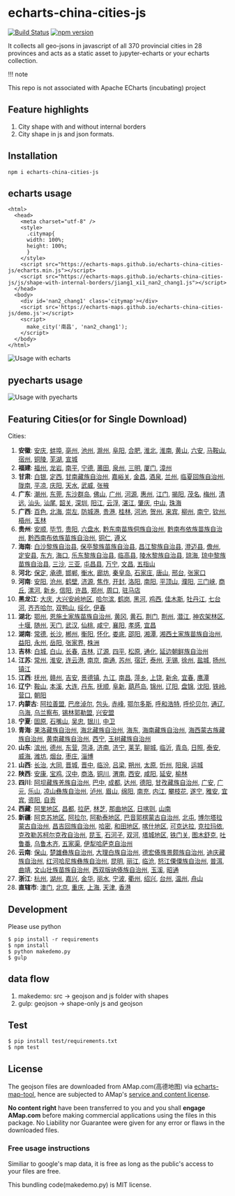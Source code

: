 # echarts-china-cities-js

[![Build Status](https://travis-ci.org/echarts-maps/echarts-china-cities-js.svg?branch=master)](https://travis-ci.org/echarts-maps/echarts-china-cities-js) [![npm version](https://badge.fury.io/js/echarts-china-cities-js.svg)](https://badge.fury.io/js/echarts-china-cities-js)

It collects all geo-jsons in javascript of all 370 provincial cities
in 28 provinces and acts as a static asset to jupyter-echarts or your
echarts collection.

!!! note

   This repo is not associated with Apache ECharts (incubating) project

## Feature highlights

1. City shape with and without internal borders
1. City shape in js and json formats.


## Installation

```
npm i echarts-china-cities-js
```

## echarts usage


```
<html>
  <head>
    <meta charset="utf-8" />
	<style>
	  .citymap{
	  width: 100%;
	  height: 100%;
	  }
	</style>
  	<script src="https://echarts-maps.github.io/echarts-china-cities-js/echarts.min.js"></script>
	<script src="https://echarts-maps.github.io/echarts-china-cities-js/js/shape-with-internal-borders/jiang1_xi1_nan2_chang1.js"></script>
  </head>
  <body>
	<div id='nan2_chang1' class='citymap'></div>
	<script src='https://echarts-maps.github.io/echarts-china-cities-js/demo.js'></script>
	<script>
	  make_city('南昌', 'nan2_chang1');
	</script>
  </body>
</html>
```

![Usage with echarts](https://echarts-maps.github.io/echarts-china-cities-js/nanchang.png)

## pyecharts usage

![Usage with pyecharts](https://user-images.githubusercontent.com/4280312/29755070-9bc9ae70-8b89-11e7-9bf2-bec09cb5f1a1.png)


## Featuring Cities(or for Single Download)

Cities:
1. **安徽**:
[安庆](https://echarts-maps.github.io/echarts-china-cities-js/echarts-china-cities-js/an1_hui1_an1_qing4.js), [蚌埠](https://echarts-maps.github.io/echarts-china-cities-js/echarts-china-cities-js/an1_hui1_bang4_bu4.js), [亳州](https://echarts-maps.github.io/echarts-china-cities-js/echarts-china-cities-js/an1_hui1_bo2_zhou1.js), [池州](https://echarts-maps.github.io/echarts-china-cities-js/echarts-china-cities-js/an1_hui1_chi2_zhou1.js), [滁州](https://echarts-maps.github.io/echarts-china-cities-js/echarts-china-cities-js/an1_hui1_chu2_zhou1.js), [阜阳](https://echarts-maps.github.io/echarts-china-cities-js/echarts-china-cities-js/an1_hui1_fu4_yang2.js), [合肥](https://echarts-maps.github.io/echarts-china-cities-js/echarts-china-cities-js/an1_hui1_he2_fei2.js), [淮北](https://echarts-maps.github.io/echarts-china-cities-js/echarts-china-cities-js/an1_hui1_huai2_bei3.js), [淮南](https://echarts-maps.github.io/echarts-china-cities-js/echarts-china-cities-js/an1_hui1_huai2_nan2.js), [黄山](https://echarts-maps.github.io/echarts-china-cities-js/echarts-china-cities-js/an1_hui1_huang2_shan1.js), [六安](https://echarts-maps.github.io/echarts-china-cities-js/echarts-china-cities-js/an1_hui1_liu4_an1.js), [马鞍山](https://echarts-maps.github.io/echarts-china-cities-js/echarts-china-cities-js/an1_hui1_ma3_an1_shan1.js), [宿州](https://echarts-maps.github.io/echarts-china-cities-js/echarts-china-cities-js/an1_hui1_su4_zhou1.js), [铜陵](https://echarts-maps.github.io/echarts-china-cities-js/echarts-china-cities-js/an1_hui1_tong2_ling2.js), [芜湖](https://echarts-maps.github.io/echarts-china-cities-js/echarts-china-cities-js/an1_hui1_wu2_hu2.js), [宣城](https://echarts-maps.github.io/echarts-china-cities-js/echarts-china-cities-js/an1_hui1_xuan1_cheng2.js)
2. **福建**:
[福州](https://echarts-maps.github.io/echarts-china-cities-js/echarts-china-cities-js/fu2_jian4_fu2_zhou1.js), [龙岩](https://echarts-maps.github.io/echarts-china-cities-js/echarts-china-cities-js/fu2_jian4_long2_yan2.js), [南平](https://echarts-maps.github.io/echarts-china-cities-js/echarts-china-cities-js/fu2_jian4_nan2_ping2.js), [宁德](https://echarts-maps.github.io/echarts-china-cities-js/echarts-china-cities-js/fu2_jian4_ning2_de2.js), [莆田](https://echarts-maps.github.io/echarts-china-cities-js/echarts-china-cities-js/fu2_jian4_pu3_tian2.js), [泉州](https://echarts-maps.github.io/echarts-china-cities-js/echarts-china-cities-js/fu2_jian4_quan2_zhou1.js), [三明](https://echarts-maps.github.io/echarts-china-cities-js/echarts-china-cities-js/fu2_jian4_san1_ming2.js), [厦门](https://echarts-maps.github.io/echarts-china-cities-js/echarts-china-cities-js/fu2_jian4_sha4_men2.js), [漳州](https://echarts-maps.github.io/echarts-china-cities-js/echarts-china-cities-js/fu2_jian4_zhang1_zhou1.js)
3. **甘肃**:
[白银](https://echarts-maps.github.io/echarts-china-cities-js/echarts-china-cities-js/gan1_su4_bai2_yin2.js), [定西](https://echarts-maps.github.io/echarts-china-cities-js/echarts-china-cities-js/gan1_su4_ding4_xi1.js), [甘南藏族自治州](https://echarts-maps.github.io/echarts-china-cities-js/echarts-china-cities-js/gan1_su4_gan1_nan2_cang2_zu2_zi4_zhi4_zhou1.js), [嘉峪关](https://echarts-maps.github.io/echarts-china-cities-js/echarts-china-cities-js/gan1_su4_jia1_yu4_guan1.js), [金昌](https://echarts-maps.github.io/echarts-china-cities-js/echarts-china-cities-js/gan1_su4_jin1_chang1.js), [酒泉](https://echarts-maps.github.io/echarts-china-cities-js/echarts-china-cities-js/gan1_su4_jiu3_quan2.js), [兰州](https://echarts-maps.github.io/echarts-china-cities-js/echarts-china-cities-js/gan1_su4_lan2_zhou1.js), [临夏回族自治州](https://echarts-maps.github.io/echarts-china-cities-js/echarts-china-cities-js/gan1_su4_lin2_xia4_hui2_zu2_zi4_zhi4_zhou1.js), [陇南](https://echarts-maps.github.io/echarts-china-cities-js/echarts-china-cities-js/gan1_su4_long3_nan2.js), [平凉](https://echarts-maps.github.io/echarts-china-cities-js/echarts-china-cities-js/gan1_su4_ping2_liang2.js), [庆阳](https://echarts-maps.github.io/echarts-china-cities-js/echarts-china-cities-js/gan1_su4_qing4_yang2.js), [天水](https://echarts-maps.github.io/echarts-china-cities-js/echarts-china-cities-js/gan1_su4_tian1_shui3.js), [武威](https://echarts-maps.github.io/echarts-china-cities-js/echarts-china-cities-js/gan1_su4_wu3_wei1.js), [张掖](https://echarts-maps.github.io/echarts-china-cities-js/echarts-china-cities-js/gan1_su4_zhang1_ye4.js)
4. **广东**:
[潮州](https://echarts-maps.github.io/echarts-china-cities-js/echarts-china-cities-js/guang3_dong1_chao2_zhou1.js), [东莞](https://echarts-maps.github.io/echarts-china-cities-js/echarts-china-cities-js/guang3_dong1_dong1_guan1.js), [东沙群岛](https://echarts-maps.github.io/echarts-china-cities-js/echarts-china-cities-js/guang3_dong1_dong1_sha1_qun2_dao3.js), [佛山](https://echarts-maps.github.io/echarts-china-cities-js/echarts-china-cities-js/guang3_dong1_fo2_shan1.js), [广州](https://echarts-maps.github.io/echarts-china-cities-js/echarts-china-cities-js/guang3_dong1_guang3_zhou1.js), [河源](https://echarts-maps.github.io/echarts-china-cities-js/echarts-china-cities-js/guang3_dong1_he2_yuan2.js), [惠州](https://echarts-maps.github.io/echarts-china-cities-js/echarts-china-cities-js/guang3_dong1_hui4_zhou1.js), [江门](https://echarts-maps.github.io/echarts-china-cities-js/echarts-china-cities-js/guang3_dong1_jiang1_men2.js), [揭阳](https://echarts-maps.github.io/echarts-china-cities-js/echarts-china-cities-js/guang3_dong1_jie1_yang2.js), [茂名](https://echarts-maps.github.io/echarts-china-cities-js/echarts-china-cities-js/guang3_dong1_mao4_ming2.js), [梅州](https://echarts-maps.github.io/echarts-china-cities-js/echarts-china-cities-js/guang3_dong1_mei2_zhou1.js), [清远](https://echarts-maps.github.io/echarts-china-cities-js/echarts-china-cities-js/guang3_dong1_qing1_yuan3.js), [汕头](https://echarts-maps.github.io/echarts-china-cities-js/echarts-china-cities-js/guang3_dong1_shan4_tou2.js), [汕尾](https://echarts-maps.github.io/echarts-china-cities-js/echarts-china-cities-js/guang3_dong1_shan4_wei3.js), [韶关](https://echarts-maps.github.io/echarts-china-cities-js/echarts-china-cities-js/guang3_dong1_shao2_guan1.js), [深圳](https://echarts-maps.github.io/echarts-china-cities-js/echarts-china-cities-js/guang3_dong1_shen1_zhen4.js), [阳江](https://echarts-maps.github.io/echarts-china-cities-js/echarts-china-cities-js/guang3_dong1_yang2_jiang1.js), [云浮](https://echarts-maps.github.io/echarts-china-cities-js/echarts-china-cities-js/guang3_dong1_yun2_fu2.js), [湛江](https://echarts-maps.github.io/echarts-china-cities-js/echarts-china-cities-js/guang3_dong1_zhan4_jiang1.js), [肇庆](https://echarts-maps.github.io/echarts-china-cities-js/echarts-china-cities-js/guang3_dong1_zhao4_qing4.js), [中山](https://echarts-maps.github.io/echarts-china-cities-js/echarts-china-cities-js/guang3_dong1_zhong1_shan1.js), [珠海](https://echarts-maps.github.io/echarts-china-cities-js/echarts-china-cities-js/guang3_dong1_zhu1_hai3.js)
5. **广西**:
[百色](https://echarts-maps.github.io/echarts-china-cities-js/echarts-china-cities-js/guang3_xi1_bai3_se4.js), [北海](https://echarts-maps.github.io/echarts-china-cities-js/echarts-china-cities-js/guang3_xi1_bei3_hai3.js), [崇左](https://echarts-maps.github.io/echarts-china-cities-js/echarts-china-cities-js/guang3_xi1_chong2_zuo3.js), [防城港](https://echarts-maps.github.io/echarts-china-cities-js/echarts-china-cities-js/guang3_xi1_fang2_cheng2_gang3.js), [贵港](https://echarts-maps.github.io/echarts-china-cities-js/echarts-china-cities-js/guang3_xi1_gui4_gang3.js), [桂林](https://echarts-maps.github.io/echarts-china-cities-js/echarts-china-cities-js/guang3_xi1_gui4_lin2.js), [河池](https://echarts-maps.github.io/echarts-china-cities-js/echarts-china-cities-js/guang3_xi1_he2_chi2.js), [贺州](https://echarts-maps.github.io/echarts-china-cities-js/echarts-china-cities-js/guang3_xi1_he4_zhou1.js), [来宾](https://echarts-maps.github.io/echarts-china-cities-js/echarts-china-cities-js/guang3_xi1_lai2_bin1.js), [柳州](https://echarts-maps.github.io/echarts-china-cities-js/echarts-china-cities-js/guang3_xi1_liu3_zhou1.js), [南宁](https://echarts-maps.github.io/echarts-china-cities-js/echarts-china-cities-js/guang3_xi1_nan2_ning2.js), [钦州](https://echarts-maps.github.io/echarts-china-cities-js/echarts-china-cities-js/guang3_xi1_qin1_zhou1.js), [梧州](https://echarts-maps.github.io/echarts-china-cities-js/echarts-china-cities-js/guang3_xi1_wu2_zhou1.js), [玉林](https://echarts-maps.github.io/echarts-china-cities-js/echarts-china-cities-js/guang3_xi1_yu4_lin2.js)
6. **贵州**:
[安顺](https://echarts-maps.github.io/echarts-china-cities-js/echarts-china-cities-js/gui4_zhou1_an1_shun4.js), [毕节](https://echarts-maps.github.io/echarts-china-cities-js/echarts-china-cities-js/gui4_zhou1_bi4_jie2.js), [贵阳](https://echarts-maps.github.io/echarts-china-cities-js/echarts-china-cities-js/gui4_zhou1_gui4_yang2.js), [六盘水](https://echarts-maps.github.io/echarts-china-cities-js/echarts-china-cities-js/gui4_zhou1_liu4_pan2_shui3.js), [黔东南苗族侗族自治州](https://echarts-maps.github.io/echarts-china-cities-js/echarts-china-cities-js/gui4_zhou1_qian2_dong1_nan2_miao2_zu2_tong1_zu2_zi4_zhi4_zhou1.js), [黔南布依族苗族自治州](https://echarts-maps.github.io/echarts-china-cities-js/echarts-china-cities-js/gui4_zhou1_qian2_nan2_bu4_yi1_zu2_miao2_zu2_zi4_zhi4_zhou1.js), [黔西南布依族苗族自治州](https://echarts-maps.github.io/echarts-china-cities-js/echarts-china-cities-js/gui4_zhou1_qian2_xi1_nan2_bu4_yi1_zu2_miao2_zu2_zi4_zhi4_zhou1.js), [铜仁](https://echarts-maps.github.io/echarts-china-cities-js/echarts-china-cities-js/gui4_zhou1_tong2_ren2.js), [遵义](https://echarts-maps.github.io/echarts-china-cities-js/echarts-china-cities-js/gui4_zhou1_zun1_yi4.js)
7. **海南**:
[白沙黎族自治县](https://echarts-maps.github.io/echarts-china-cities-js/echarts-china-cities-js/hai3_nan2_bai2_sha1_li2_zu2_zi4_zhi4_xian4.js), [保亭黎族苗族自治县](https://echarts-maps.github.io/echarts-china-cities-js/echarts-china-cities-js/hai3_nan2_bao3_ting2_li2_zu2_miao2_zu2_zi4_zhi4_xian4.js), [昌江黎族自治县](https://echarts-maps.github.io/echarts-china-cities-js/echarts-china-cities-js/hai3_nan2_chang1_jiang1_li2_zu2_zi4_zhi4_xian4.js), [澄迈县](https://echarts-maps.github.io/echarts-china-cities-js/echarts-china-cities-js/hai3_nan2_cheng2_mai4_xian4.js), [儋州](https://echarts-maps.github.io/echarts-china-cities-js/echarts-china-cities-js/hai3_nan2_dan1_zhou1.js), [定安县](https://echarts-maps.github.io/echarts-china-cities-js/echarts-china-cities-js/hai3_nan2_ding4_an1_xian4.js), [东方](https://echarts-maps.github.io/echarts-china-cities-js/echarts-china-cities-js/hai3_nan2_dong1_fang1.js), [海口](https://echarts-maps.github.io/echarts-china-cities-js/echarts-china-cities-js/hai3_nan2_hai3_kou3.js), [乐东黎族自治县](https://echarts-maps.github.io/echarts-china-cities-js/echarts-china-cities-js/hai3_nan2_le4_dong1_li2_zu2_zi4_zhi4_xian4.js), [临高县](https://echarts-maps.github.io/echarts-china-cities-js/echarts-china-cities-js/hai3_nan2_lin2_gao1_xian4.js), [陵水黎族自治县](https://echarts-maps.github.io/echarts-china-cities-js/echarts-china-cities-js/hai3_nan2_ling2_shui3_li2_zu2_zi4_zhi4_xian4.js), [琼海](https://echarts-maps.github.io/echarts-china-cities-js/echarts-china-cities-js/hai3_nan2_qiong2_hai3.js), [琼中黎族苗族自治县](https://echarts-maps.github.io/echarts-china-cities-js/echarts-china-cities-js/hai3_nan2_qiong2_zhong1_li2_zu2_miao2_zu2_zi4_zhi4_xian4.js), [三沙](https://echarts-maps.github.io/echarts-china-cities-js/echarts-china-cities-js/hai3_nan2_san1_sha1.js), [三亚](https://echarts-maps.github.io/echarts-china-cities-js/echarts-china-cities-js/hai3_nan2_san1_ya4.js), [屯昌县](https://echarts-maps.github.io/echarts-china-cities-js/echarts-china-cities-js/hai3_nan2_tun2_chang1_xian4.js), [万宁](https://echarts-maps.github.io/echarts-china-cities-js/echarts-china-cities-js/hai3_nan2_wan4_ning2.js), [文昌](https://echarts-maps.github.io/echarts-china-cities-js/echarts-china-cities-js/hai3_nan2_wen2_chang1.js), [五指山](https://echarts-maps.github.io/echarts-china-cities-js/echarts-china-cities-js/hai3_nan2_wu3_zhi3_shan1.js)
8. **河北**:
[保定](https://echarts-maps.github.io/echarts-china-cities-js/echarts-china-cities-js/he2_bei3_bao3_ding4.js), [承德](https://echarts-maps.github.io/echarts-china-cities-js/echarts-china-cities-js/he2_bei3_cheng2_de2.js), [邯郸](https://echarts-maps.github.io/echarts-china-cities-js/echarts-china-cities-js/he2_bei3_han2_dan1.js), [衡水](https://echarts-maps.github.io/echarts-china-cities-js/echarts-china-cities-js/he2_bei3_heng2_shui3.js), [廊坊](https://echarts-maps.github.io/echarts-china-cities-js/echarts-china-cities-js/he2_bei3_lang2_fang1.js), [秦皇岛](https://echarts-maps.github.io/echarts-china-cities-js/echarts-china-cities-js/he2_bei3_qin2_huang2_dao3.js), [石家庄](https://echarts-maps.github.io/echarts-china-cities-js/echarts-china-cities-js/he2_bei3_shi2_jia1_zhuang1.js), [唐山](https://echarts-maps.github.io/echarts-china-cities-js/echarts-china-cities-js/he2_bei3_tang2_shan1.js), [邢台](https://echarts-maps.github.io/echarts-china-cities-js/echarts-china-cities-js/he2_bei3_xing2_tai2.js), [张家口](https://echarts-maps.github.io/echarts-china-cities-js/echarts-china-cities-js/he2_bei3_zhang1_jia1_kou3.js)
9. **河南**:
[安阳](https://echarts-maps.github.io/echarts-china-cities-js/echarts-china-cities-js/he2_nan2_an1_yang2.js), [沧州](https://echarts-maps.github.io/echarts-china-cities-js/echarts-china-cities-js/he2_nan2_cang1_zhou1.js), [鹤壁](https://echarts-maps.github.io/echarts-china-cities-js/echarts-china-cities-js/he2_nan2_he4_bi4.js), [济源](https://echarts-maps.github.io/echarts-china-cities-js/echarts-china-cities-js/he2_nan2_ji4_yuan2.js), [焦作](https://echarts-maps.github.io/echarts-china-cities-js/echarts-china-cities-js/he2_nan2_jiao1_zuo4.js), [开封](https://echarts-maps.github.io/echarts-china-cities-js/echarts-china-cities-js/he2_nan2_kai1_feng1.js), [洛阳](https://echarts-maps.github.io/echarts-china-cities-js/echarts-china-cities-js/he2_nan2_luo4_yang2.js), [南阳](https://echarts-maps.github.io/echarts-china-cities-js/echarts-china-cities-js/he2_nan2_nan2_yang2.js), [平顶山](https://echarts-maps.github.io/echarts-china-cities-js/echarts-china-cities-js/he2_nan2_ping2_ding3_shan1.js), [濮阳](https://echarts-maps.github.io/echarts-china-cities-js/echarts-china-cities-js/he2_nan2_pu2_yang2.js), [三门峡](https://echarts-maps.github.io/echarts-china-cities-js/echarts-china-cities-js/he2_nan2_san1_men2_xia2.js), [商丘](https://echarts-maps.github.io/echarts-china-cities-js/echarts-china-cities-js/he2_nan2_shang1_qiu1.js), [漯河](https://echarts-maps.github.io/echarts-china-cities-js/echarts-china-cities-js/he2_nan2_ta4_he2.js), [新乡](https://echarts-maps.github.io/echarts-china-cities-js/echarts-china-cities-js/he2_nan2_xin1_xiang1.js), [信阳](https://echarts-maps.github.io/echarts-china-cities-js/echarts-china-cities-js/he2_nan2_xin4_yang2.js), [许昌](https://echarts-maps.github.io/echarts-china-cities-js/echarts-china-cities-js/he2_nan2_xu3_chang1.js), [郑州](https://echarts-maps.github.io/echarts-china-cities-js/echarts-china-cities-js/he2_nan2_zheng4_zhou1.js), [周口](https://echarts-maps.github.io/echarts-china-cities-js/echarts-china-cities-js/he2_nan2_zhou1_kou3.js), [驻马店](https://echarts-maps.github.io/echarts-china-cities-js/echarts-china-cities-js/he2_nan2_zhu4_ma3_dian4.js)
10. **黑龙江**:
[大庆](https://echarts-maps.github.io/echarts-china-cities-js/echarts-china-cities-js/hei1_long2_jiang1_da4_qing4.js), [大兴安岭地区](https://echarts-maps.github.io/echarts-china-cities-js/echarts-china-cities-js/hei1_long2_jiang1_da4_xing1_an1_ling2_di4_qu1.js), [哈尔滨](https://echarts-maps.github.io/echarts-china-cities-js/echarts-china-cities-js/hei1_long2_jiang1_ha1_er3_bin1.js), [鹤岗](https://echarts-maps.github.io/echarts-china-cities-js/echarts-china-cities-js/hei1_long2_jiang1_he4_gang3.js), [黑河](https://echarts-maps.github.io/echarts-china-cities-js/echarts-china-cities-js/hei1_long2_jiang1_hei1_he2.js), [鸡西](https://echarts-maps.github.io/echarts-china-cities-js/echarts-china-cities-js/hei1_long2_jiang1_ji1_xi1.js), [佳木斯](https://echarts-maps.github.io/echarts-china-cities-js/echarts-china-cities-js/hei1_long2_jiang1_jia1_mu4_si1.js), [牡丹江](https://echarts-maps.github.io/echarts-china-cities-js/echarts-china-cities-js/hei1_long2_jiang1_mu3_dan1_jiang1.js), [七台河](https://echarts-maps.github.io/echarts-china-cities-js/echarts-china-cities-js/hei1_long2_jiang1_qi1_tai2_he2.js), [齐齐哈尔](https://echarts-maps.github.io/echarts-china-cities-js/echarts-china-cities-js/hei1_long2_jiang1_qi2_qi2_ha1_er3.js), [双鸭山](https://echarts-maps.github.io/echarts-china-cities-js/echarts-china-cities-js/hei1_long2_jiang1_shuang1_ya1_shan1.js), [绥化](https://echarts-maps.github.io/echarts-china-cities-js/echarts-china-cities-js/hei1_long2_jiang1_sui1_hua4.js), [伊春](https://echarts-maps.github.io/echarts-china-cities-js/echarts-china-cities-js/hei1_long2_jiang1_yi1_chun1.js)
11. **湖北**:
[鄂州](https://echarts-maps.github.io/echarts-china-cities-js/echarts-china-cities-js/hu2_bei3_e4_zhou1.js), [恩施土家族苗族自治州](https://echarts-maps.github.io/echarts-china-cities-js/echarts-china-cities-js/hu2_bei3_en1_shi1_tu3_jia1_zu2_miao2_zu2_zi4_zhi4_zhou1.js), [黄冈](https://echarts-maps.github.io/echarts-china-cities-js/echarts-china-cities-js/hu2_bei3_huang2_gang1.js), [黄石](https://echarts-maps.github.io/echarts-china-cities-js/echarts-china-cities-js/hu2_bei3_huang2_shi2.js), [荆门](https://echarts-maps.github.io/echarts-china-cities-js/echarts-china-cities-js/hu2_bei3_jing1_men2.js), [荆州](https://echarts-maps.github.io/echarts-china-cities-js/echarts-china-cities-js/hu2_bei3_jing1_zhou1.js), [潜江](https://echarts-maps.github.io/echarts-china-cities-js/echarts-china-cities-js/hu2_bei3_qian2_jiang1.js), [神农架林区](https://echarts-maps.github.io/echarts-china-cities-js/echarts-china-cities-js/hu2_bei3_shen2_nong2_jia4_lin2_qu1.js), [十堰](https://echarts-maps.github.io/echarts-china-cities-js/echarts-china-cities-js/hu2_bei3_shi2_yan4.js), [随州](https://echarts-maps.github.io/echarts-china-cities-js/echarts-china-cities-js/hu2_bei3_sui2_zhou1.js), [天门](https://echarts-maps.github.io/echarts-china-cities-js/echarts-china-cities-js/hu2_bei3_tian1_men2.js), [武汉](https://echarts-maps.github.io/echarts-china-cities-js/echarts-china-cities-js/hu2_bei3_wu3_han4.js), [仙桃](https://echarts-maps.github.io/echarts-china-cities-js/echarts-china-cities-js/hu2_bei3_xian1_tao2.js), [咸宁](https://echarts-maps.github.io/echarts-china-cities-js/echarts-china-cities-js/hu2_bei3_xian2_ning2.js), [襄阳](https://echarts-maps.github.io/echarts-china-cities-js/echarts-china-cities-js/hu2_bei3_xiang1_yang2.js), [孝感](https://echarts-maps.github.io/echarts-china-cities-js/echarts-china-cities-js/hu2_bei3_xiao4_gan3.js), [宜昌](https://echarts-maps.github.io/echarts-china-cities-js/echarts-china-cities-js/hu2_bei3_yi2_chang1.js)
12. **湖南**:
[常德](https://echarts-maps.github.io/echarts-china-cities-js/echarts-china-cities-js/hu2_nan2_chang2_de2.js), [长沙](https://echarts-maps.github.io/echarts-china-cities-js/echarts-china-cities-js/hu2_nan2_chang2_sha1.js), [郴州](https://echarts-maps.github.io/echarts-china-cities-js/echarts-china-cities-js/hu2_nan2_chen1_zhou1.js), [衡阳](https://echarts-maps.github.io/echarts-china-cities-js/echarts-china-cities-js/hu2_nan2_heng2_yang2.js), [怀化](https://echarts-maps.github.io/echarts-china-cities-js/echarts-china-cities-js/hu2_nan2_huai2_hua4.js), [娄底](https://echarts-maps.github.io/echarts-china-cities-js/echarts-china-cities-js/hu2_nan2_lou2_di3.js), [邵阳](https://echarts-maps.github.io/echarts-china-cities-js/echarts-china-cities-js/hu2_nan2_shao4_yang2.js), [湘潭](https://echarts-maps.github.io/echarts-china-cities-js/echarts-china-cities-js/hu2_nan2_xiang1_tan2.js), [湘西土家族苗族自治州](https://echarts-maps.github.io/echarts-china-cities-js/echarts-china-cities-js/hu2_nan2_xiang1_xi1_tu3_jia1_zu2_miao2_zu2_zi4_zhi4_zhou1.js), [益阳](https://echarts-maps.github.io/echarts-china-cities-js/echarts-china-cities-js/hu2_nan2_yi4_yang2.js), [永州](https://echarts-maps.github.io/echarts-china-cities-js/echarts-china-cities-js/hu2_nan2_yong3_zhou1.js), [岳阳](https://echarts-maps.github.io/echarts-china-cities-js/echarts-china-cities-js/hu2_nan2_yue4_yang2.js), [张家界](https://echarts-maps.github.io/echarts-china-cities-js/echarts-china-cities-js/hu2_nan2_zhang1_jia1_jie4.js), [株洲](https://echarts-maps.github.io/echarts-china-cities-js/echarts-china-cities-js/hu2_nan2_zhu1_zhou1.js)
13. **吉林**:
[白城](https://echarts-maps.github.io/echarts-china-cities-js/echarts-china-cities-js/ji2_lin2_bai2_cheng2.js), [白山](https://echarts-maps.github.io/echarts-china-cities-js/echarts-china-cities-js/ji2_lin2_bai2_shan1.js), [长春](https://echarts-maps.github.io/echarts-china-cities-js/echarts-china-cities-js/ji2_lin2_chang2_chun1.js), [吉林](https://echarts-maps.github.io/echarts-china-cities-js/echarts-china-cities-js/ji2_lin2_ji2_lin2.js), [辽源](https://echarts-maps.github.io/echarts-china-cities-js/echarts-china-cities-js/ji2_lin2_liao2_yuan2.js), [四平](https://echarts-maps.github.io/echarts-china-cities-js/echarts-china-cities-js/ji2_lin2_si4_ping2.js), [松原](https://echarts-maps.github.io/echarts-china-cities-js/echarts-china-cities-js/ji2_lin2_song1_yuan2.js), [通化](https://echarts-maps.github.io/echarts-china-cities-js/echarts-china-cities-js/ji2_lin2_tong1_hua4.js), [延边朝鲜族自治州](https://echarts-maps.github.io/echarts-china-cities-js/echarts-china-cities-js/ji2_lin2_yan2_bian1_zhao1_xian1_zu2_zi4_zhi4_zhou1.js)
14. **江苏**:
[常州](https://echarts-maps.github.io/echarts-china-cities-js/echarts-china-cities-js/jiang1_su1_chang2_zhou1.js), [淮安](https://echarts-maps.github.io/echarts-china-cities-js/echarts-china-cities-js/jiang1_su1_huai2_an1.js), [连云港](https://echarts-maps.github.io/echarts-china-cities-js/echarts-china-cities-js/jiang1_su1_lian2_yun2_gang3.js), [南京](https://echarts-maps.github.io/echarts-china-cities-js/echarts-china-cities-js/jiang1_su1_nan2_jing1.js), [南通](https://echarts-maps.github.io/echarts-china-cities-js/echarts-china-cities-js/jiang1_su1_nan2_tong1.js), [苏州](https://echarts-maps.github.io/echarts-china-cities-js/echarts-china-cities-js/jiang1_su1_su1_zhou1.js), [宿迁](https://echarts-maps.github.io/echarts-china-cities-js/echarts-china-cities-js/jiang1_su1_su4_qian1.js), [泰州](https://echarts-maps.github.io/echarts-china-cities-js/echarts-china-cities-js/jiang1_su1_tai4_zhou1.js), [无锡](https://echarts-maps.github.io/echarts-china-cities-js/echarts-china-cities-js/jiang1_su1_wu2_xi2.js), [徐州](https://echarts-maps.github.io/echarts-china-cities-js/echarts-china-cities-js/jiang1_su1_xu2_zhou1.js), [盐城](https://echarts-maps.github.io/echarts-china-cities-js/echarts-china-cities-js/jiang1_su1_yan2_cheng2.js), [扬州](https://echarts-maps.github.io/echarts-china-cities-js/echarts-china-cities-js/jiang1_su1_yang2_zhou1.js), [镇江](https://echarts-maps.github.io/echarts-china-cities-js/echarts-china-cities-js/jiang1_su1_zhen4_jiang1.js)
15. **江西**:
[抚州](https://echarts-maps.github.io/echarts-china-cities-js/echarts-china-cities-js/jiang1_xi1_fu3_zhou1.js), [赣州](https://echarts-maps.github.io/echarts-china-cities-js/echarts-china-cities-js/jiang1_xi1_gan4_zhou1.js), [吉安](https://echarts-maps.github.io/echarts-china-cities-js/echarts-china-cities-js/jiang1_xi1_ji2_an1.js), [景德镇](https://echarts-maps.github.io/echarts-china-cities-js/echarts-china-cities-js/jiang1_xi1_jing3_de2_zhen4.js), [九江](https://echarts-maps.github.io/echarts-china-cities-js/echarts-china-cities-js/jiang1_xi1_jiu3_jiang1.js), [南昌](https://echarts-maps.github.io/echarts-china-cities-js/echarts-china-cities-js/jiang1_xi1_nan2_chang1.js), [萍乡](https://echarts-maps.github.io/echarts-china-cities-js/echarts-china-cities-js/jiang1_xi1_ping2_xiang1.js), [上饶](https://echarts-maps.github.io/echarts-china-cities-js/echarts-china-cities-js/jiang1_xi1_shang4_rao2.js), [新余](https://echarts-maps.github.io/echarts-china-cities-js/echarts-china-cities-js/jiang1_xi1_xin1_yu2.js), [宜春](https://echarts-maps.github.io/echarts-china-cities-js/echarts-china-cities-js/jiang1_xi1_yi2_chun1.js), [鹰潭](https://echarts-maps.github.io/echarts-china-cities-js/echarts-china-cities-js/jiang1_xi1_ying1_tan2.js)
16. **辽宁**:
[鞍山](https://echarts-maps.github.io/echarts-china-cities-js/echarts-china-cities-js/liao2_ning2_an1_shan1.js), [本溪](https://echarts-maps.github.io/echarts-china-cities-js/echarts-china-cities-js/liao2_ning2_ben3_xi1.js), [大连](https://echarts-maps.github.io/echarts-china-cities-js/echarts-china-cities-js/liao2_ning2_da4_lian2.js), [丹东](https://echarts-maps.github.io/echarts-china-cities-js/echarts-china-cities-js/liao2_ning2_dan1_dong1.js), [抚顺](https://echarts-maps.github.io/echarts-china-cities-js/echarts-china-cities-js/liao2_ning2_fu3_shun4.js), [阜新](https://echarts-maps.github.io/echarts-china-cities-js/echarts-china-cities-js/liao2_ning2_fu4_xin1.js), [葫芦岛](https://echarts-maps.github.io/echarts-china-cities-js/echarts-china-cities-js/liao2_ning2_hu2_lu2_dao3.js), [锦州](https://echarts-maps.github.io/echarts-china-cities-js/echarts-china-cities-js/liao2_ning2_jin3_zhou1.js), [辽阳](https://echarts-maps.github.io/echarts-china-cities-js/echarts-china-cities-js/liao2_ning2_liao2_yang2.js), [盘锦](https://echarts-maps.github.io/echarts-china-cities-js/echarts-china-cities-js/liao2_ning2_pan2_jin3.js), [沈阳](https://echarts-maps.github.io/echarts-china-cities-js/echarts-china-cities-js/liao2_ning2_shen3_yang2.js), [铁岭](https://echarts-maps.github.io/echarts-china-cities-js/echarts-china-cities-js/liao2_ning2_tie3_ling2.js), [营口](https://echarts-maps.github.io/echarts-china-cities-js/echarts-china-cities-js/liao2_ning2_ying2_kou3.js), [朝阳](https://echarts-maps.github.io/echarts-china-cities-js/echarts-china-cities-js/liao2_ning2_zhao1_yang2.js)
17. **内蒙古**:
[阿拉善盟](https://echarts-maps.github.io/echarts-china-cities-js/echarts-china-cities-js/nei4_meng2_gu3_a1_la1_shan4_meng2.js), [巴彦淖尔](https://echarts-maps.github.io/echarts-china-cities-js/echarts-china-cities-js/nei4_meng2_gu3_ba1_yan4_nao4_er3.js), [包头](https://echarts-maps.github.io/echarts-china-cities-js/echarts-china-cities-js/nei4_meng2_gu3_bao1_tou2.js), [赤峰](https://echarts-maps.github.io/echarts-china-cities-js/echarts-china-cities-js/nei4_meng2_gu3_chi4_feng1.js), [鄂尔多斯](https://echarts-maps.github.io/echarts-china-cities-js/echarts-china-cities-js/nei4_meng2_gu3_e4_er3_duo1_si1.js), [呼和浩特](https://echarts-maps.github.io/echarts-china-cities-js/echarts-china-cities-js/nei4_meng2_gu3_hu1_he2_hao4_te4.js), [呼伦贝尔](https://echarts-maps.github.io/echarts-china-cities-js/echarts-china-cities-js/nei4_meng2_gu3_hu1_lun2_bei4_er3.js), [通辽](https://echarts-maps.github.io/echarts-china-cities-js/echarts-china-cities-js/nei4_meng2_gu3_tong1_liao2.js), [乌海](https://echarts-maps.github.io/echarts-china-cities-js/echarts-china-cities-js/nei4_meng2_gu3_wu1_hai3.js), [乌兰察布](https://echarts-maps.github.io/echarts-china-cities-js/echarts-china-cities-js/nei4_meng2_gu3_wu1_lan2_cha2_bu4.js), [锡林郭勒盟](https://echarts-maps.github.io/echarts-china-cities-js/echarts-china-cities-js/nei4_meng2_gu3_xi2_lin2_guo1_le4_meng2.js), [兴安盟](https://echarts-maps.github.io/echarts-china-cities-js/echarts-china-cities-js/nei4_meng2_gu3_xing1_an1_meng2.js)
18. **宁夏**:
[固原](https://echarts-maps.github.io/echarts-china-cities-js/echarts-china-cities-js/ning2_xia4_gu4_yuan2.js), [石嘴山](https://echarts-maps.github.io/echarts-china-cities-js/echarts-china-cities-js/ning2_xia4_shi2_zui3_shan1.js), [吴忠](https://echarts-maps.github.io/echarts-china-cities-js/echarts-china-cities-js/ning2_xia4_wu2_zhong1.js), [银川](https://echarts-maps.github.io/echarts-china-cities-js/echarts-china-cities-js/ning2_xia4_yin2_chuan1.js), [中卫](https://echarts-maps.github.io/echarts-china-cities-js/echarts-china-cities-js/ning2_xia4_zhong1_wei4.js)
19. **青海**:
[果洛藏族自治州](https://echarts-maps.github.io/echarts-china-cities-js/echarts-china-cities-js/qing1_hai3_guo3_luo4_cang2_zu2_zi4_zhi4_zhou1.js), [海北藏族自治州](https://echarts-maps.github.io/echarts-china-cities-js/echarts-china-cities-js/qing1_hai3_hai3_bei3_cang2_zu2_zi4_zhi4_zhou1.js), [海东](https://echarts-maps.github.io/echarts-china-cities-js/echarts-china-cities-js/qing1_hai3_hai3_dong1.js), [海南藏族自治州](https://echarts-maps.github.io/echarts-china-cities-js/echarts-china-cities-js/qing1_hai3_hai3_nan2_cang2_zu2_zi4_zhi4_zhou1.js), [海西蒙古族藏族自治州](https://echarts-maps.github.io/echarts-china-cities-js/echarts-china-cities-js/qing1_hai3_hai3_xi1_meng2_gu3_zu2_cang2_zu2_zi4_zhi4_zhou1.js), [黄南藏族自治州](https://echarts-maps.github.io/echarts-china-cities-js/echarts-china-cities-js/qing1_hai3_huang2_nan2_cang2_zu2_zi4_zhi4_zhou1.js), [西宁](https://echarts-maps.github.io/echarts-china-cities-js/echarts-china-cities-js/qing1_hai3_xi1_ning2.js), [玉树藏族自治州](https://echarts-maps.github.io/echarts-china-cities-js/echarts-china-cities-js/qing1_hai3_yu4_shu4_cang2_zu2_zi4_zhi4_zhou1.js)
20. **山东**:
[滨州](https://echarts-maps.github.io/echarts-china-cities-js/echarts-china-cities-js/shan1_dong1_bin1_zhou1.js), [德州](https://echarts-maps.github.io/echarts-china-cities-js/echarts-china-cities-js/shan1_dong1_de2_zhou1.js), [东营](https://echarts-maps.github.io/echarts-china-cities-js/echarts-china-cities-js/shan1_dong1_dong1_ying2.js), [菏泽](https://echarts-maps.github.io/echarts-china-cities-js/echarts-china-cities-js/shan1_dong1_he2_ze2.js), [济南](https://echarts-maps.github.io/echarts-china-cities-js/echarts-china-cities-js/shan1_dong1_ji4_nan2.js), [济宁](https://echarts-maps.github.io/echarts-china-cities-js/echarts-china-cities-js/shan1_dong1_ji4_ning2.js), [莱芜](https://echarts-maps.github.io/echarts-china-cities-js/echarts-china-cities-js/shan1_dong1_lai2_wu2.js), [聊城](https://echarts-maps.github.io/echarts-china-cities-js/echarts-china-cities-js/shan1_dong1_liao2_cheng2.js), [临沂](https://echarts-maps.github.io/echarts-china-cities-js/echarts-china-cities-js/shan1_dong1_lin2_yi2.js), [青岛](https://echarts-maps.github.io/echarts-china-cities-js/echarts-china-cities-js/shan1_dong1_qing1_dao3.js), [日照](https://echarts-maps.github.io/echarts-china-cities-js/echarts-china-cities-js/shan1_dong1_ri4_zhao4.js), [泰安](https://echarts-maps.github.io/echarts-china-cities-js/echarts-china-cities-js/shan1_dong1_tai4_an1.js), [威海](https://echarts-maps.github.io/echarts-china-cities-js/echarts-china-cities-js/shan1_dong1_wei1_hai3.js), [潍坊](https://echarts-maps.github.io/echarts-china-cities-js/echarts-china-cities-js/shan1_dong1_wei2_fang1.js), [烟台](https://echarts-maps.github.io/echarts-china-cities-js/echarts-china-cities-js/shan1_dong1_yan1_tai2.js), [枣庄](https://echarts-maps.github.io/echarts-china-cities-js/echarts-china-cities-js/shan1_dong1_zao3_zhuang1.js), [淄博](https://echarts-maps.github.io/echarts-china-cities-js/echarts-china-cities-js/shan1_dong1_zi1_bo2.js)
21. **山西**:
[长治](https://echarts-maps.github.io/echarts-china-cities-js/echarts-china-cities-js/shan1_xi1_chang2_zhi4.js), [大同](https://echarts-maps.github.io/echarts-china-cities-js/echarts-china-cities-js/shan1_xi1_da4_tong2.js), [晋城](https://echarts-maps.github.io/echarts-china-cities-js/echarts-china-cities-js/shan1_xi1_jin4_cheng2.js), [晋中](https://echarts-maps.github.io/echarts-china-cities-js/echarts-china-cities-js/shan1_xi1_jin4_zhong1.js), [临汾](https://echarts-maps.github.io/echarts-china-cities-js/echarts-china-cities-js/shan1_xi1_lin2_fen2.js), [吕梁](https://echarts-maps.github.io/echarts-china-cities-js/echarts-china-cities-js/shan1_xi1_lv3_liang2.js), [朔州](https://echarts-maps.github.io/echarts-china-cities-js/echarts-china-cities-js/shan1_xi1_shuo4_zhou1.js), [太原](https://echarts-maps.github.io/echarts-china-cities-js/echarts-china-cities-js/shan1_xi1_tai4_yuan2.js), [忻州](https://echarts-maps.github.io/echarts-china-cities-js/echarts-china-cities-js/shan1_xi1_xin1_zhou1.js), [阳泉](https://echarts-maps.github.io/echarts-china-cities-js/echarts-china-cities-js/shan1_xi1_yang2_quan2.js), [运城](https://echarts-maps.github.io/echarts-china-cities-js/echarts-china-cities-js/shan1_xi1_yun4_cheng2.js)
22. **陕西**:
[安康](https://echarts-maps.github.io/echarts-china-cities-js/echarts-china-cities-js/shan3_xi1_an1_kang1.js), [宝鸡](https://echarts-maps.github.io/echarts-china-cities-js/echarts-china-cities-js/shan3_xi1_bao3_ji1.js), [汉中](https://echarts-maps.github.io/echarts-china-cities-js/echarts-china-cities-js/shan3_xi1_han4_zhong1.js), [商洛](https://echarts-maps.github.io/echarts-china-cities-js/echarts-china-cities-js/shan3_xi1_shang1_luo4.js), [铜川](https://echarts-maps.github.io/echarts-china-cities-js/echarts-china-cities-js/shan3_xi1_tong2_chuan1.js), [渭南](https://echarts-maps.github.io/echarts-china-cities-js/echarts-china-cities-js/shan3_xi1_wei4_nan2.js), [西安](https://echarts-maps.github.io/echarts-china-cities-js/echarts-china-cities-js/shan3_xi1_xi1_an1.js), [咸阳](https://echarts-maps.github.io/echarts-china-cities-js/echarts-china-cities-js/shan3_xi1_xian2_yang2.js), [延安](https://echarts-maps.github.io/echarts-china-cities-js/echarts-china-cities-js/shan3_xi1_yan2_an1.js), [榆林](https://echarts-maps.github.io/echarts-china-cities-js/echarts-china-cities-js/shan3_xi1_yu2_lin2.js)
23. **四川**:
[阿坝藏族羌族自治州](https://echarts-maps.github.io/echarts-china-cities-js/echarts-china-cities-js/si4_chuan1_a1_ba4_cang2_zu2_qiang1_zu2_zi4_zhi4_zhou1.js), [巴中](https://echarts-maps.github.io/echarts-china-cities-js/echarts-china-cities-js/si4_chuan1_ba1_zhong1.js), [成都](https://echarts-maps.github.io/echarts-china-cities-js/echarts-china-cities-js/si4_chuan1_cheng2_du1.js), [达州](https://echarts-maps.github.io/echarts-china-cities-js/echarts-china-cities-js/si4_chuan1_da2_zhou1.js), [德阳](https://echarts-maps.github.io/echarts-china-cities-js/echarts-china-cities-js/si4_chuan1_de2_yang2.js), [甘孜藏族自治州](https://echarts-maps.github.io/echarts-china-cities-js/echarts-china-cities-js/si4_chuan1_gan1_zi1_cang2_zu2_zi4_zhi4_zhou1.js), [广安](https://echarts-maps.github.io/echarts-china-cities-js/echarts-china-cities-js/si4_chuan1_guang3_an1.js), [广元](https://echarts-maps.github.io/echarts-china-cities-js/echarts-china-cities-js/si4_chuan1_guang3_yuan2.js), [乐山](https://echarts-maps.github.io/echarts-china-cities-js/echarts-china-cities-js/si4_chuan1_le4_shan1.js), [凉山彝族自治州](https://echarts-maps.github.io/echarts-china-cities-js/echarts-china-cities-js/si4_chuan1_liang2_shan1_yi2_zu2_zi4_zhi4_zhou1.js), [泸州](https://echarts-maps.github.io/echarts-china-cities-js/echarts-china-cities-js/si4_chuan1_lu2_zhou1.js), [眉山](https://echarts-maps.github.io/echarts-china-cities-js/echarts-china-cities-js/si4_chuan1_mei2_shan1.js), [绵阳](https://echarts-maps.github.io/echarts-china-cities-js/echarts-china-cities-js/si4_chuan1_mian2_yang2.js), [南充](https://echarts-maps.github.io/echarts-china-cities-js/echarts-china-cities-js/si4_chuan1_nan2_chong1.js), [内江](https://echarts-maps.github.io/echarts-china-cities-js/echarts-china-cities-js/si4_chuan1_nei4_jiang1.js), [攀枝花](https://echarts-maps.github.io/echarts-china-cities-js/echarts-china-cities-js/si4_chuan1_pan1_zhi1_hua1.js), [遂宁](https://echarts-maps.github.io/echarts-china-cities-js/echarts-china-cities-js/si4_chuan1_sui4_ning2.js), [雅安](https://echarts-maps.github.io/echarts-china-cities-js/echarts-china-cities-js/si4_chuan1_ya3_an1.js), [宜宾](https://echarts-maps.github.io/echarts-china-cities-js/echarts-china-cities-js/si4_chuan1_yi2_bin1.js), [资阳](https://echarts-maps.github.io/echarts-china-cities-js/echarts-china-cities-js/si4_chuan1_zi1_yang2.js), [自贡](https://echarts-maps.github.io/echarts-china-cities-js/echarts-china-cities-js/si4_chuan1_zi4_gong4.js)
24. **西藏**:
[阿里地区](https://echarts-maps.github.io/echarts-china-cities-js/echarts-china-cities-js/xi1_cang2_a1_li3_di4_qu1.js), [昌都](https://echarts-maps.github.io/echarts-china-cities-js/echarts-china-cities-js/xi1_cang2_chang1_du1.js), [拉萨](https://echarts-maps.github.io/echarts-china-cities-js/echarts-china-cities-js/xi1_cang2_la1_sa4.js), [林芝](https://echarts-maps.github.io/echarts-china-cities-js/echarts-china-cities-js/xi1_cang2_lin2_zhi1.js), [那曲地区](https://echarts-maps.github.io/echarts-china-cities-js/echarts-china-cities-js/xi1_cang2_na4_qu1_di4_qu1.js), [日喀则](https://echarts-maps.github.io/echarts-china-cities-js/echarts-china-cities-js/xi1_cang2_ri4_ka1_ze2.js), [山南](https://echarts-maps.github.io/echarts-china-cities-js/echarts-china-cities-js/xi1_cang2_shan1_nan2.js)
25. **新疆**:
[阿克苏地区](https://echarts-maps.github.io/echarts-china-cities-js/echarts-china-cities-js/xin1_jiang1_a1_ke4_su1_di4_qu1.js), [阿拉尔](https://echarts-maps.github.io/echarts-china-cities-js/echarts-china-cities-js/xin1_jiang1_a1_la1_er3.js), [阿勒泰地区](https://echarts-maps.github.io/echarts-china-cities-js/echarts-china-cities-js/xin1_jiang1_a1_le4_tai4_di4_qu1.js), [巴音郭楞蒙古自治州](https://echarts-maps.github.io/echarts-china-cities-js/echarts-china-cities-js/xin1_jiang1_ba1_yin1_guo1_leng2_meng2_gu3_zi4_zhi4_zhou1.js), [北屯](https://echarts-maps.github.io/echarts-china-cities-js/echarts-china-cities-js/xin1_jiang1_bei3_tun2.js), [博尔塔拉蒙古自治州](https://echarts-maps.github.io/echarts-china-cities-js/echarts-china-cities-js/xin1_jiang1_bo2_er3_ta3_la1_meng2_gu3_zi4_zhi4_zhou1.js), [昌吉回族自治州](https://echarts-maps.github.io/echarts-china-cities-js/echarts-china-cities-js/xin1_jiang1_chang1_ji2_hui2_zu2_zi4_zhi4_zhou1.js), [哈密](https://echarts-maps.github.io/echarts-china-cities-js/echarts-china-cities-js/xin1_jiang1_ha1_mi4.js), [和田地区](https://echarts-maps.github.io/echarts-china-cities-js/echarts-china-cities-js/xin1_jiang1_he2_tian2_di4_qu1.js), [喀什地区](https://echarts-maps.github.io/echarts-china-cities-js/echarts-china-cities-js/xin1_jiang1_ka1_shi2_di4_qu1.js), [可克达拉](https://echarts-maps.github.io/echarts-china-cities-js/echarts-china-cities-js/xin1_jiang1_ke3_ke4_da2_la1.js), [克拉玛依](https://echarts-maps.github.io/echarts-china-cities-js/echarts-china-cities-js/xin1_jiang1_ke4_la1_ma3_yi1.js), [克孜勒苏柯尔克孜自治州](https://echarts-maps.github.io/echarts-china-cities-js/echarts-china-cities-js/xin1_jiang1_ke4_zi1_le4_su1_ke1_er3_ke4_zi1_zi4_zhi4_zhou1.js), [昆玉](https://echarts-maps.github.io/echarts-china-cities-js/echarts-china-cities-js/xin1_jiang1_kun1_yu4.js), [石河子](https://echarts-maps.github.io/echarts-china-cities-js/echarts-china-cities-js/xin1_jiang1_shi2_he2_zi3.js), [双河](https://echarts-maps.github.io/echarts-china-cities-js/echarts-china-cities-js/xin1_jiang1_shuang1_he2.js), [塔城地区](https://echarts-maps.github.io/echarts-china-cities-js/echarts-china-cities-js/xin1_jiang1_ta3_cheng2_di4_qu1.js), [铁门关](https://echarts-maps.github.io/echarts-china-cities-js/echarts-china-cities-js/xin1_jiang1_tie3_men2_guan1.js), [图木舒克](https://echarts-maps.github.io/echarts-china-cities-js/echarts-china-cities-js/xin1_jiang1_tu2_mu4_shu1_ke4.js), [吐鲁番](https://echarts-maps.github.io/echarts-china-cities-js/echarts-china-cities-js/xin1_jiang1_tu3_lu3_fan1.js), [乌鲁木齐](https://echarts-maps.github.io/echarts-china-cities-js/echarts-china-cities-js/xin1_jiang1_wu1_lu3_mu4_qi2.js), [五家渠](https://echarts-maps.github.io/echarts-china-cities-js/echarts-china-cities-js/xin1_jiang1_wu3_jia1_qu2.js), [伊犁哈萨克自治州](https://echarts-maps.github.io/echarts-china-cities-js/echarts-china-cities-js/xin1_jiang1_yi1_li2_ha1_sa4_ke4_zi4_zhi4_zhou1.js)
26. **云南**:
[保山](https://echarts-maps.github.io/echarts-china-cities-js/echarts-china-cities-js/yun2_nan2_bao3_shan1.js), [楚雄彝族自治州](https://echarts-maps.github.io/echarts-china-cities-js/echarts-china-cities-js/yun2_nan2_chu3_xiong2_yi2_zu2_zi4_zhi4_zhou1.js), [大理白族自治州](https://echarts-maps.github.io/echarts-china-cities-js/echarts-china-cities-js/yun2_nan2_da4_li3_bai2_zu2_zi4_zhi4_zhou1.js), [德宏傣族景颇族自治州](https://echarts-maps.github.io/echarts-china-cities-js/echarts-china-cities-js/yun2_nan2_de2_hong2_dai3_zu2_jing3_po3_zu2_zi4_zhi4_zhou1.js), [迪庆藏族自治州](https://echarts-maps.github.io/echarts-china-cities-js/echarts-china-cities-js/yun2_nan2_di2_qing4_cang2_zu2_zi4_zhi4_zhou1.js), [红河哈尼族彝族自治州](https://echarts-maps.github.io/echarts-china-cities-js/echarts-china-cities-js/yun2_nan2_hong2_he2_ha1_ni2_zu2_yi2_zu2_zi4_zhi4_zhou1.js), [昆明](https://echarts-maps.github.io/echarts-china-cities-js/echarts-china-cities-js/yun2_nan2_kun1_ming2.js), [丽江](https://echarts-maps.github.io/echarts-china-cities-js/echarts-china-cities-js/yun2_nan2_li4_jiang1.js), [临沧](https://echarts-maps.github.io/echarts-china-cities-js/echarts-china-cities-js/yun2_nan2_lin2_cang1.js), [怒江傈僳族自治州](https://echarts-maps.github.io/echarts-china-cities-js/echarts-china-cities-js/yun2_nan2_nu4_jiang1_li4_su4_zu2_zi4_zhi4_zhou1.js), [普洱](https://echarts-maps.github.io/echarts-china-cities-js/echarts-china-cities-js/yun2_nan2_pu3_er3.js), [曲靖](https://echarts-maps.github.io/echarts-china-cities-js/echarts-china-cities-js/yun2_nan2_qu1_jing4.js), [文山壮族苗族自治州](https://echarts-maps.github.io/echarts-china-cities-js/echarts-china-cities-js/yun2_nan2_wen2_shan1_zhuang4_zu2_miao2_zu2_zi4_zhi4_zhou1.js), [西双版纳傣族自治州](https://echarts-maps.github.io/echarts-china-cities-js/echarts-china-cities-js/yun2_nan2_xi1_shuang1_ban3_na4_dai3_zu2_zi4_zhi4_zhou1.js), [玉溪](https://echarts-maps.github.io/echarts-china-cities-js/echarts-china-cities-js/yun2_nan2_yu4_xi1.js), [昭通](https://echarts-maps.github.io/echarts-china-cities-js/echarts-china-cities-js/yun2_nan2_zhao1_tong1.js)
27. **浙江**:
[杭州](https://echarts-maps.github.io/echarts-china-cities-js/echarts-china-cities-js/zhe4_jiang1_hang2_zhou1.js), [湖州](https://echarts-maps.github.io/echarts-china-cities-js/echarts-china-cities-js/zhe4_jiang1_hu2_zhou1.js), [嘉兴](https://echarts-maps.github.io/echarts-china-cities-js/echarts-china-cities-js/zhe4_jiang1_jia1_xing1.js), [金华](https://echarts-maps.github.io/echarts-china-cities-js/echarts-china-cities-js/zhe4_jiang1_jin1_hua2.js), [丽水](https://echarts-maps.github.io/echarts-china-cities-js/echarts-china-cities-js/zhe4_jiang1_li4_shui3.js), [宁波](https://echarts-maps.github.io/echarts-china-cities-js/echarts-china-cities-js/zhe4_jiang1_ning2_bo1.js), [衢州](https://echarts-maps.github.io/echarts-china-cities-js/echarts-china-cities-js/zhe4_jiang1_qu2_zhou1.js), [绍兴](https://echarts-maps.github.io/echarts-china-cities-js/echarts-china-cities-js/zhe4_jiang1_shao4_xing1.js), [台州](https://echarts-maps.github.io/echarts-china-cities-js/echarts-china-cities-js/zhe4_jiang1_tai2_zhou1.js), [温州](https://echarts-maps.github.io/echarts-china-cities-js/echarts-china-cities-js/zhe4_jiang1_wen1_zhou1.js), [舟山](https://echarts-maps.github.io/echarts-china-cities-js/echarts-china-cities-js/zhe4_jiang1_zhou1_shan1.js)
28. **直辖市**:
[澳门](https://echarts-maps.github.io/echarts-china-cities-js/echarts-china-cities-js/_aomen.js), [北京](https://echarts-maps.github.io/echarts-china-cities-js/echarts-china-cities-js/_beijing.js), [重庆](https://echarts-maps.github.io/echarts-china-cities-js/echarts-china-cities-js/_chongqing.js), [上海](https://echarts-maps.github.io/echarts-china-cities-js/echarts-china-cities-js/_shanghai.js), [天津](https://echarts-maps.github.io/echarts-china-cities-js/echarts-china-cities-js/_tianjin.js), [香港](https://echarts-maps.github.io/echarts-china-cities-js/echarts-china-cities-js/_xianggang.js)


## Development


Please use python

```shell
$ pip install -r requirements
$ npm install
$ python makedemo.py
$ gulp
```

## data flow

1. makedemo: src -> geojson and js folder with shapes
2. gulp: geojson -> shape-only js and geojson

## Test

```shell
$ pip install test/requirements.txt
$ npm test
```

## License

The geojson files are downloaded from AMap.com(高德地图) via [echarts-map-tool](http://ecomfe.github.io/echarts-map-tool/),
hence are subjected to AMap's [service and content license](https://lbs.amap.com/home/terms/).

**No content right** have been transferred to you and you shall **engage AMap.com** before
making commercial applications using the files in this package. No Liability nor Guarantee were
given for any error or flaws in the downloaded files.

### Free usage instructions

Similiar to google's map data, it is free as long as the public's access to your files
are free. 

This bundling code(makedemo.py) is MIT license.

